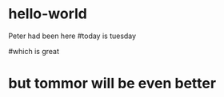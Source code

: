 # hello-world

Peter had been here
#today is tuesday


#which is great
# but tommor will be even better